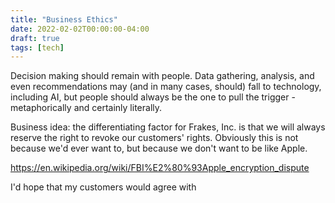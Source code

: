 ```yaml
---
title: "Business Ethics"
date: 2022-02-02T00:00:00-04:00
draft: true
tags: [tech]
---
```


Decision making should remain with people. Data gathering, analysis, and even
recommendations may (and in many cases, should) fall to technology, including
AI, but people should always be the one to pull the trigger - metaphorically
and certainly literally.

Business idea: the differentiating factor for Frakes, Inc. is that we will
always reserve the right to revoke our customers' rights. Obviously this is not
because we'd ever want to, but because we don't want to be like Apple.

https://en.wikipedia.org/wiki/FBI%E2%80%93Apple_encryption_dispute

I'd hope that my customers would agree with 
